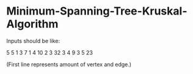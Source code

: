 # Minimum-Spanning-Tree-Kruskal-Algorithm

Inputs should be like: 

5 5
1 3 7
1 4 10
2 3 32
3 4 9
3 5 23

(First line represents amount of vertex and edge.)
